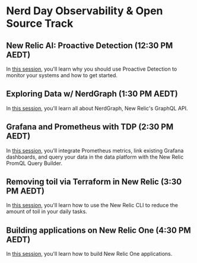 # Nerd Day Observability & Open Source Track

## New Relic AI: Proactive Detection (12:30 PM AEDT)

In [this session](nr-applied-intelligence/README.md), you'll learn why you should use Proactive Detection to monitor your systems and how to get started.

## Exploring Data w/ NerdGraph (1:30 PM AEDT)

In [this session](exploring-data-with-nerdgraph/README.md), you'll learn all about NerdGraph, New Relic's GraphQL API.

## Grafana and Prometheus with TDP (2:30 PM AEDT)

In [this session](power-up-your-prometheus-metrics/README.md), you’ll integrate Prometheus metrics, link existing Grafana dashboards, and query your data in the data platform with the New Relic PromQL Query Builder.

## Removing toil via Terraform in New Relic (3:30 PM AEDT)

In [this session](reducing-toil-with-terraform/README.md), you'll learn how to use the New Relic CLI to reduce the amount of toil in your daily tasks.

## Building applications on New Relic One (4:30 PM AEDT)

In [this session](building-applications/README.md), you'll learn how to build New Relic One applications.
